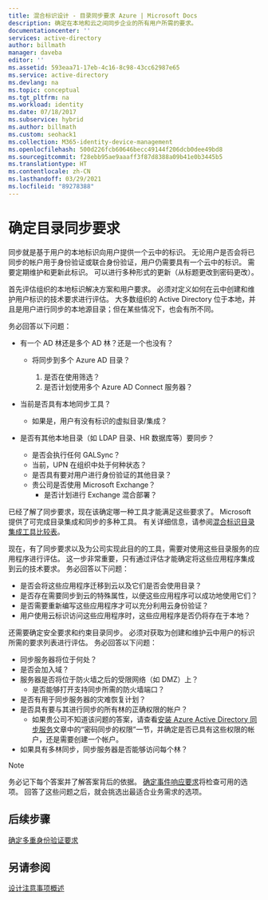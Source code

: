 ```yaml
---
title: 混合标识设计 - 目录同步要求 Azure | Microsoft Docs
description: 确定在本地和云之间同步企业的所有用户所需的要求。
documentationcenter: ''
services: active-directory
author: billmath
manager: daveba
editor: ''
ms.assetid: 593eaa71-17eb-4c16-8c98-43cc62987e65
ms.service: active-directory
ms.devlang: na
ms.topic: conceptual
ms.tgt_pltfrm: na
ms.workload: identity
ms.date: 07/18/2017
ms.subservice: hybrid
ms.author: billmath
ms.custom: seohack1
ms.collection: M365-identity-device-management
ms.openlocfilehash: 500d226fcb60646becc49144f206dcb0dee49bd8
ms.sourcegitcommit: f28ebb95ae9aaaff3f87d8388a09b41e0b3445b5
ms.translationtype: HT
ms.contentlocale: zh-CN
ms.lasthandoff: 03/29/2021
ms.locfileid: "89278388"
---
```

# <a name="determine-directory-synchronization-requirements"></a>确定目录同步要求
同步就是基于用户的本地标识向用户提供一个云中的标识。 无论用户是否会将已同步的帐户用于身份验证或联合身份验证，用户仍需要具有一个云中的标识。  需要定期维护和更新此标识。  可以进行多种形式的更新（从标题更改到密码更改）。  

首先评估组织的本地标识解决方案和用户要求。 必须对定义如何在云中创建和维护用户标识的技术要求进行评估。  大多数组织的 Active Directory 位于本地，并且是用户进行同步的本地源目录；但在某些情况下，也会有所不同。  

务必回答以下问题：

* 有一个 AD 林还是多个 AD 林？还是一个也没有？
  
  * 将同步到多个 Azure AD 目录？
    
    1. 是否在使用筛选？
    2. 是否计划使用多个 Azure AD Connect 服务器？
* 当前是否具有本地同步工具？
  
  * 如果是，用户有没有标识的虚拟目录/集成？
* 是否有其他本地目录（如 LDAP 目录、HR 数据库等）要同步？
  * 是否会执行任何 GALSync？
  * 当前，UPN 在组织中处于何种状态？ 
  * 是否具有要对用户进行身份验证的其他目录？
  * 贵公司是否使用 Microsoft Exchange？
    * 是否计划进行 Exchange 混合部署？

已经了解了同步要求，现在该确定哪一种工具才能满足这些要求了。  Microsoft 提供了可完成目录集成和同步的多种工具。  有关详细信息，请参阅[混合标识目录集成工具比较表](plan-hybrid-identity-design-considerations-tools-comparison.md)。 

现在，有了同步要求以及为公司实现此目的的工具，需要对使用这些目录服务的应用程序进行评估。 这一步非常重要，只有通过评估才能确定将这些应用程序集成到云的技术要求。 务必回答以下问题：

* 是否会将这些应用程序迁移到云以及它们是否会使用目录？
* 是否存在需要同步到云的特殊属性，以便这些应用程序可以成功地使用它们？
* 是否需要重新编写这些应用程序才可以充分利用云身份验证？
* 用户使用云标识访问这些应用程序时，这些应用程序是否仍将存在于本地？

还需要确定安全要求和约束目录同步。 必须对获取为创建和维护云中用户的标识所需的要求列表进行评估。 务必回答以下问题：

* 同步服务器将位于何处？
* 是否会加入域？
* 服务器是否将位于防火墙之后的受限网络（如 DMZ）上？
  * 是否能够打开支持同步所需的防火墙端口？
* 是否有用于同步服务器的灾难恢复计划？
* 是否具有要与其进行同步的所有林的正确权限的帐户？
  * 如果贵公司不知道该问题的答案，请查看[安装 Azure Active Directory 同步服务](/previous-versions/azure/azure-services/dn757602(v=azure.100)#BKMK_CreateAnADAccountForTheSyncService)文章中的“密码同步的权限”一节，并确定是否已具有这些权限的帐户，还是需要创建一个帐户。
* 如果具有多林同步，同步服务器是否能够访问每个林？

> [!NOTE]
> 务必记下每个答案并了解答案背后的依据。 [确定事件响应要求](plan-hybrid-identity-design-considerations-incident-response-requirements.md)将检查可用的选项。 回答了这些问题之后，就会挑选出最适合业务需求的选项。
> 
> 

## <a name="next-steps"></a>后续步骤
[确定多重身份验证要求](plan-hybrid-identity-design-considerations-multifactor-auth-requirements.md)

## <a name="see-also"></a>另请参阅
[设计注意事项概述](plan-hybrid-identity-design-considerations-overview.md)
